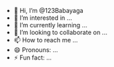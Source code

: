 - 👋 Hi, I’m @123Babayaga
- 👀 I’m interested in ...
- 🌱 I’m currently learning ...
- 💞️ I’m looking to collaborate on ...
- 📫 How to reach me ...
- 😄 Pronouns: ...
- ⚡ Fun fact: ...

<!---
123Babayaga/123Babayaga is a ✨ special ✨ repository because its `README.md` (this file) appears on your GitHub profile.
You can click the Preview link to take a look at your changes.
--->
